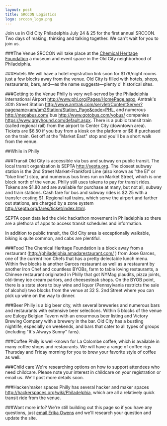 ```yaml
---
layout: post
title: SRCCON Logistics
logo: srccon_logo.png
---
```

<p class="bodybig">Join us in Old City Philadelphia July 24 & 25 for the first annual SRCCON. Two days of making, thinking and talking together. We can't wait for you to join us.</p>

###The Venue
SRCCON will take place at the [Chemical Heritage Foundation](http://www.chemheritage.org/) a museum and event space in the Old City neighborhood of Philadelphia.

###Hotels
We will have a hotel registration link soon for $179/night rooms just a few blocks away from the venue. Old City is filled with hotels, shops, restaurants, bars, and—as the name suggests—plenty o' historical sites.

###Getting to the Venue
Philly is very well-served by the Philadelphia International Airport http://www.phl.org/Pages/HomePage.aspx, Amtrak's 30th Street Station http://www.amtrak.com/servlet/ContentServer?pagename=am/am2Station/Station_Page&code=PHL, and numerous http://megabus.com/ bus http://www.gotobus.com/yobus/ companies https://www.greyhound.com/default.aspx.
There is a public transit train (called regional rail) from the airport to Center City (downtown area). Tickets are $6.50 if you buy from a kiosk on the platform or $8 if purchased on the train. Get off at the "Market East" stop and you'll be a short walk from the venue.

##While in Philly

###Transit
Old City is accessible via bus and subway on public transit. The local transit organization is SEPTA http://septa.org. The closest subway station is the 2nd Street Market-Frankford Line (also known as "the El" or "blue line") stop, and numerous bus lines run on Market Street, which is one block north of the venue. Philly still uses tokens to pay for transit rides. Tokens are $1.80 and are available for purchase at many, but not all, subway and train stations. Cash fare for bus and subway rides is $2.25 with a transfer costing $1. Regional rail trains, which serve the airport and farther out stations, are charged by a zone system http://septa.org/fares/ticket/index.html.

SEPTA open data led the civic hackathon movement in Philadelphia so there are a plethora of apps to access transit schedules and information.

In addition to public transit, the Old City area is exceptionally walkable, biking is quite common, and cabs are plentiful.

###Food
The Chemical Heritage Foundation is a block away from a restaurant (http://philadelphia.amadarestaurant.com/ ) from Jose Garces, one of the current Iron Chefs that has a pretty delectable lunch menu. Within five blocks is another Garces restaurant as well as a restaurant by another Iron Chef and countless BYOBs, farm to table loving restaurants, a Chinese restaurant originated in Philly that got NYMag plaudits, pizza joints, old-timey ice cream parlors, and cheesesteak shops. On the BYOB point, there is a state store to buy wine and liquor (Pennsylvania restricts the sale of alcohol) two blocks from the venue at 32 S. 2nd Street where you can pick up wine on the way to dinner.

###Beer
Philly is a big beer city, with several breweries and numerous bars and restaurants with extensive beer selections. Within 5 blocks of the venue are Eulogy Belgian Tavern with an enourmous beer listing and Victory Brewing Company with a brewery in the bar. Old City has a bustling nightlife, especially on weekends, and bars that cater to all types of groups (including "It's Always Sunny" fans).

###Coffee
Philly is well-known for La Colombe coffee, which is available in many coffee shops and restaurants. We will have a range of coffee rigs Thursday and Friday morning for you to brew your favorite style of coffee as well.

###Child care
We're researching options on how to support attendees who need childcare. Please note your interest in childcare on your registration or email us. We'll post more details soon.

###Hacker/maker spaces
Philly has several hacker and maker spaces http://hackerspaces.org/wiki/Philadelphia, which are all a relatively quick transit ride from the venue.

###Want more info?
We're still building out this page so if you have any questions, just [email Erika Owens](mailto:erikao@mozillafoundation.org) and we'll research your question and update the site.
